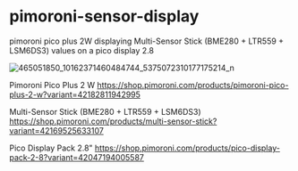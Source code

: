 # pimoroni-sensor-display
pimoroni pico plus 2W displaying Multi-Sensor Stick (BME280 + LTR559 + LSM6DS3) values on a pico display 2.8

![465051850_10162371460484744_5375072310177175214_n](https://github.com/user-attachments/assets/db94b88f-3dc6-4055-b59a-72530106160c)


Pimoroni Pico Plus 2 W
https://shop.pimoroni.com/products/pimoroni-pico-plus-2-w?variant=42182811942995

Multi-Sensor Stick (BME280 + LTR559 + LSM6DS3)
https://shop.pimoroni.com/products/multi-sensor-stick?variant=42169525633107

Pico Display Pack 2.8"
https://shop.pimoroni.com/products/pico-display-pack-2-8?variant=42047194005587
